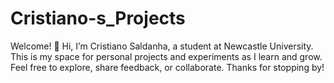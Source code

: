 # Cristiano-s_Projects
Welcome! 👋   Hi, I’m Cristiano Saldanha, a student at Newcastle University. This is my space for personal projects and experiments as I learn and grow. Feel free to explore, share feedback, or collaborate. Thanks for stopping by! 
